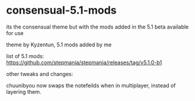 # consensual-5.1-mods
its the consensual theme but with the mods added in the 5.1 beta available for use

theme by Kyzentun, 5.1 mods added by me

list of 5.1 mods: https://github.com/stepmania/stepmania/releases/tag/v5.1.0-b1

other tweaks and changes:

chuunibyou now swaps the notefeilds when in multiplayer, instead of layering them.
